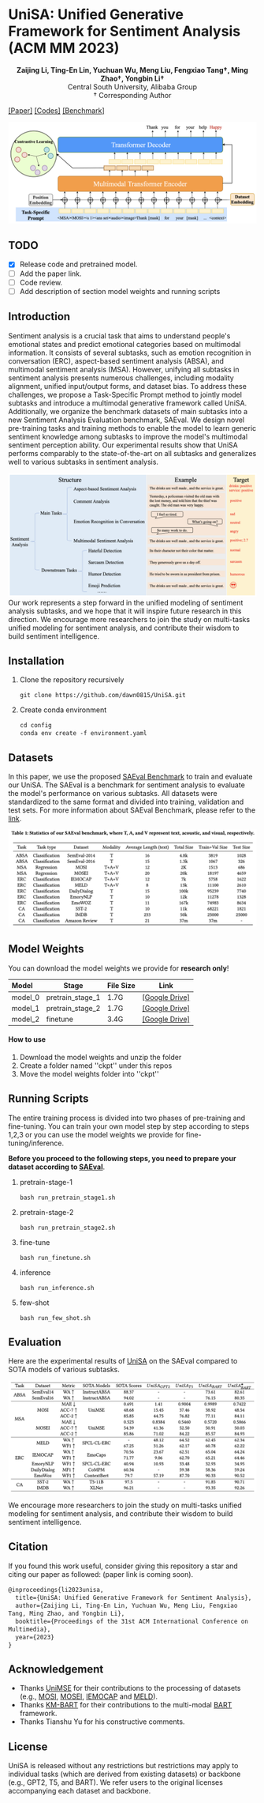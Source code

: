 # UniSA: Unified Generative Framework for Sentiment Analysis (ACM MM 2023)
<div align="center">
<strong>Zaijing Li, Ting-En Lin, Yuchuan Wu, Meng Liu, Fengxiao Tang†, Ming Zhao†, Yongbin Li† </strong> 
</div>
<div align="center">
Central South University, Alibaba Group
</div>
<div align="center">
† Corresponding Author
</div>

[[Paper]](https://github.com/dawn0815/SAEval-Benchmark) [[Codes]](https://github.com/dawn0815/UniSA) [[Benchmark]](https://github.com/dawn0815/SAEval-Benchmark)


![image](https://github.com/dawn0815/UniSA/blob/master/f1.png)

## TODO
- [x] Release code and pretrained model.
- [ ] Add the paper link.
- [ ] Code review.
- [ ] Add description of section model weights and running scripts
      
## Introduction
Sentiment analysis is a crucial task that aims to understand people's emotional states and predict emotional categories based on multimodal information. It consists of several subtasks, such as emotion recognition in conversation (ERC), aspect-based sentiment analysis (ABSA), and multimodal sentiment analysis (MSA). However, unifying all subtasks in sentiment analysis presents numerous challenges, including modality alignment, unified input/output forms, and dataset bias. To address these challenges, we propose a Task-Specific Prompt method to jointly model subtasks and introduce a multimodal generative framework called UniSA. Additionally, we organize the benchmark datasets of main subtasks into a new Sentiment Analysis Evaluation benchmark, SAEval. We design novel pre-training tasks and training methods to enable the model to learn generic sentiment knowledge among subtasks to improve the model's multimodal sentiment perception ability. Our experimental results show that UniSA performs comparably to the state-of-the-art on all subtasks and generalizes well to various subtasks in sentiment analysis. 

![image](https://github.com/dawn0815/UniSA/blob/master/p2.png)
Our work represents a step forward in the unified modeling of sentiment analysis subtasks, and we hope that it will inspire future research in this direction. We encourage more researchers to join the study on multi-tasks unified modeling for sentiment analysis, and contribute their wisdom to build sentiment intelligence.

## Installation

1. Clone the repository recursively
    ```
    git clone https://github.com/dawn0815/UniSA.git
    ```

2. Create conda environment
    ```
    cd config
    conda env create -f environment.yaml
    ```
## Datasets
In this paper, we use the proposed [SAEval Benchmark](https://github.com/dawn0815/SAEval-Benchmark) to train and evaluate our UniSA. The SAEval is a benchmark for sentiment analysis to evaluate the model's performance on various subtasks. All datasets were standardized to the same format and divided into training, validation and test sets. For more information about SAEval Benchmark, please refer to the [link](https://github.com/dawn0815/SAEval-Benchmark).

![image](https://github.com/dawn0815/SAEval-Benchmark/blob/master/p1.png)

## Model Weights 
You can download the model weights we provide for **research only**!

| Model                 | Stage                          | File Size              | Link                                                        |
| :-------------------- | -------------------------------|----------------------- | ----------------------------------------------------------- |
| model_0 |  pretrain_stage_1  |   1.7G  |  [[Google Drive]](https://drive.google.com/file/d/1BCiJV_dg3WmWX1N29KEVHQSn5woGVPTD/view?usp=sharing) |
| model_1 |  pretrain_stage_2  |   1.7G  |  [[Google Drive]](https://drive.google.com/file/d/1hq_ZN0xBlpkgep8HwK_fq2X5IEknuxm3/view?usp=sharing) |
| model_2 |  finetune          |   3.4G  |  [[Google Drive]](https://drive.google.com/file/d/14mwftx3Q7oczECVCWDFktbPaIK8ly53E/view?usp=sharing) |

#### How to use
1. Download the model weights and unzip the folder
2. Create a folder named ''ckpt'' under this repos
3. Move the model weights folder into ''ckpt''

## Running Scripts
The entire training process is divided into two phases of pre-training and fine-tuning. You can train your own model step by step according to steps 1,2,3 or you can use the model weights we provide for fine-tuning/inference.

**Before you proceed to the following steps, you need to prepare your dataset according to [SAEval](https://github.com/dawn0815/SAEval-Benchmark)**.

1. pretrain-stage-1
    ```
    bash run_pretrain_stage1.sh
    ```
    
2. pretrain-stage-2
    ```
    bash run_pretrain_stage2.sh
    ```
        
3. fine-tune
    ```
    bash run_finetune.sh
    ```
    
4. inference
    ```
    bash run_inference.sh
    ```
        
5. few-shot
    ```
    bash run_few_shot.sh
    ```
    
## Evaluation
Here are the experimental results of [UniSA](https://github.com/dawn0815/UniSA) on the SAEval compared to SOTA models of various subtasks. 

![pdf](https://github.com/dawn0815/SAEval-Benchmark/blob/master/p5.png)

We encourage more researchers to join the study on multi-tasks unified modeling for sentiment analysis, and contribute their wisdom to build sentiment intelligence.

## Citation
If you found this work useful, consider giving this repository a star and citing our paper as followed: (paper link is coming soon).
```
@inproceedings{li2023unisa,
  title={UniSA: Unified Generative Framework for Sentiment Analysis},
  author={Zaijing Li, Ting-En Lin, Yuchuan Wu, Meng Liu, Fengxiao Tang, Ming Zhao, and Yongbin Li},
  booktitle={Proceedings of the 31st ACM International Conference on Multimedia},
  year={2023}
}
```
## Acknowledgement
- Thanks [UniMSE](https://github.com/LeMei/UniMSE) for their contributions to the processing of datasets (e.g., [MOSI](http://multicomp.cs.cmu.edu/resources/cmu-mosi-dataset/), [MOSEI](http://multicomp.cs.cmu.edu/resources/cmu-mosei-dataset/), [IEMOCAP](https://sail.usc.edu/iemocap/) and [MELD](https://github.com/declare-lab/MELD)).
- Thanks [KM-BART](https://github.com/fomalhautb/KM-BART) for their contributions to the multi-modal [BART](https://arxiv.org/abs/1910.13461) framework.
- Thanks Tianshu Yu for his constructive comments.

## License
UniSA is released without any restrictions but restrictions may apply to individual tasks (which are derived from existing datasets) or backbone (e.g., GPT2, T5, and BART). We refer users to the original licenses accompanying each dataset and backbone.



